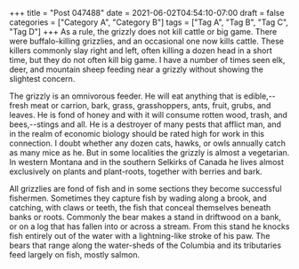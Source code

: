 +++
title = "Post 047488"
date = 2021-06-02T04:54:10-07:00
draft = false
categories = ["Category A", "Category B"]
tags = ["Tag A", "Tag B", "Tag C", "Tag D"]
+++
As a rule, the grizzly does not kill cattle or big game. There were buffalo-killing grizzlies, and an occasional one now kills cattle. These killers commonly slay right and left, often killing a dozen head in a short time, but they do not often kill big game. I have a number of times seen elk, deer, and mountain sheep feeding near a grizzly without showing the slightest concern.

The grizzly is an omnivorous feeder. He will eat anything that is edible,--fresh meat or carrion, bark, grass, grasshoppers, ants, fruit, grubs, and leaves. He is fond of honey and with it will consume rotten wood, trash, and bees,--stings and all. He is a destroyer of many pests that afflict man, and in the realm of economic biology should be rated high for work in this connection. I doubt whether any dozen cats, hawks, or owls annually catch as many mice as he. But in some localities the grizzly is almost a vegetarian. In western Montana and in the southern Selkirks of Canada he lives almost exclusively on plants and plant-roots, together with berries and bark.

All grizzlies are fond of fish and in some sections they become successful fishermen. Sometimes they capture fish by wading along a brook, and catching, with claws or teeth, the fish that conceal themselves beneath banks or roots. Commonly the bear makes a stand in driftwood on a bank, or on a log that has fallen into or across a stream. From this stand he knocks fish entirely out of the water with a lightning-like stroke of his paw. The bears that range along the water-sheds of the Columbia and its tributaries feed largely on fish, mostly salmon.
